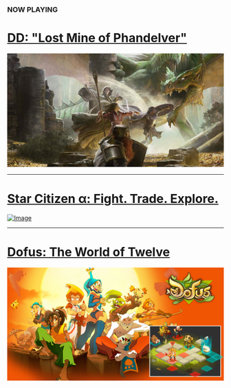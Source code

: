 ### NOW PLAYING

# <a href="/campaign">D<i class="fab fa-d-and-d"></i>D: "Lost Mine of Phandelver"</a>

<a class="featured" href="/campaign">![Image](/dnd-5e-phandelver-carousel.png)</a>

---

# <a href="/star-citizen">Star Citizen &alpha;: Fight. Trade. Explore.</a>

<a class="featured" href="/star-citizen">![Image](/assets/img/starcitizen-alpha-carousel.png)</a>

---

# <a href="/dofus">Dofus: The World of Twelve</a>

<a class="featured" href="/dofus">![Image](/assets/img/dofus-carousel.png)</a>
